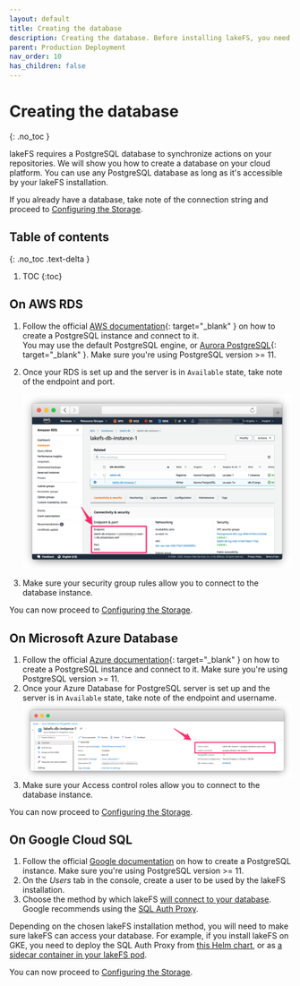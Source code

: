```yaml
---
layout: default
title: Creating the database
description: Creating the database. Before installing lakeFS, you need to have a PostgreSQL database.
parent: Production Deployment
nav_order: 10
has_children: false
---
```


# Creating the database
{: .no_toc }

lakeFS requires a PostgreSQL database to synchronize actions on your repositories.
We will show you how to create a database on your cloud platform.
You can use any PostgreSQL database as long as it's accessible by your lakeFS installation.

If you already have a database, take note of the connection string and proceed to [Configuring the Storage](storage.md).

## Table of contents
{: .no_toc .text-delta }

1. TOC
{:toc}
   
## On AWS RDS

1. Follow the official [AWS documentation](https://docs.aws.amazon.com/AmazonRDS/latest/UserGuide/CHAP_GettingStarted.CreatingConnecting.PostgreSQL.html){: target="_blank" } on how to create a PostgreSQL instance and connect to it.  
You may use the default PostgreSQL engine, or [Aurora PostgreSQL](https://docs.aws.amazon.com/AmazonRDS/latest/AuroraUserGuide/Aurora.AuroraPostgreSQL.html){: target="_blank" }. Make sure you're using PostgreSQL version >= 11.
2. Once your RDS is set up and the server is in `Available` state, take note of the endpoint and port.

   ![RDS Connection String](../assets/img/rds_conn.png)

3. Make sure your security group rules allow you to connect to the database instance. 
 
You can now proceed to [Configuring the Storage](storage.md).

## On Microsoft Azure Database

1. Follow the official [Azure documentation](https://docs.microsoft.com/en-us/azure/postgresql/quickstart-create-server-database-portal){: target="_blank" } on how to create a PostgreSQL instance and connect to it.
   Make sure you're using PostgreSQL version >= 11.
1. Once your Azure Database for PostgreSQL server is set up and the server is in `Available` state, take note of the endpoint and username.
   ![Azure postgres Connection String](../assets/img/azure_postgres_conn.png)
1. Make sure your Access control roles allow you to connect to the database instance. 

You can now proceed to [Configuring the Storage](storage.md).

## On Google Cloud SQL

1. Follow the official [Google documentation](https://cloud.google.com/sql/docs/postgres/quickstart#create-instance) on how to create a PostgreSQL instance.
   Make sure you're using PostgreSQL version >= 11.
1. On the *Users* tab in the console, create a user to be used by the lakeFS installation.
1. Choose the method by which lakeFS [will connect to your database](https://cloud.google.com/sql/docs/postgres/connect-overview). Google recommends using 
   the [SQL Auth Proxy](https://cloud.google.com/sql/docs/postgres/sql-proxy).
   
Depending on the chosen lakeFS installation method, you will need to make sure lakeFS can access your database.
For example, if you install lakeFS on GKE, you need to deploy the SQL Auth Proxy from [this Helm chart](https://github.com/rimusz/charts/blob/master/stable/gcloud-sqlproxy/README.md), or as [a sidecar container in your lakeFS pod](https://cloud.google.com/sql/docs/mysql/connect-kubernetes-engine).

You can now proceed to [Configuring the Storage](storage.md).
